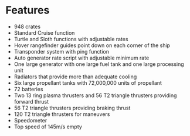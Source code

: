 # Features

- 948 crates
- Standard Cruise function
- Turtle and Sloth functions with adjustable rates
- Hover rangefinder guides point down on each corner of the ship
- Transponder system with ping function
- Auto generator rate script with adjustable minimum rate
- One large generator with one large fuel tank and one large processing unit
- Radiators that provide more than adequate cooling
- Six large propellant tanks with 72,000,000 units of propellant
- 72 batteries
- Two 13 ring plasma thrusters and 56 T2 triangle thrusters providing forward thrust
- 56 T2 triangle thrusters providing braking thrust
- 120 T2 triangle thrusters for maneuvers
- Speedometer
- Top speed of 145m/s empty
